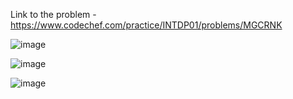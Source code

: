 Link to the problem - https://www.codechef.com/practice/INTDP01/problems/MGCRNK


![image](https://github.com/Haleshot/Competitive-Programming/assets/57552973/787f1a6a-460c-4dcc-9814-49aafa196f0a)


![image](https://github.com/Haleshot/Competitive-Programming/assets/57552973/50c2da23-e715-4633-98d2-e0617f51b77c)

![image](https://github.com/Haleshot/Competitive-Programming/assets/57552973/0fda0882-cf2c-41cb-ba0d-35f7aeb9a664)
